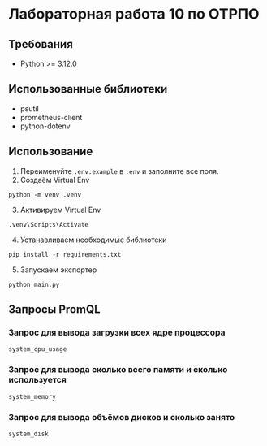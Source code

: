# Лабораторная работа 10 по ОТРПО
## Требования
- Python >= 3.12.0
## Использованные библиотеки
- psutil
- prometheus-client
- python-dotenv
## Использование
1. Переименуйте `.env.example` в `.env` и заполните все поля.
2. Создаём Virtual Env
```shell
python -m venv .venv
```
3. Активируем Virtual Env
```shell
.venv\Scripts\Activate
```
4. Устанавливаем необходимые библиотеки
```shell
pip install -r requirements.txt
```
5. Запускаем экспортер
```shell
python main.py
```
## Запросы PromQL
### Запрос для вывода загрузки всех ядре процессора
```promql
system_cpu_usage
```
### Запрос для вывода сколько всего памяти и сколько используется
```promql
system_memory
```
### Запрос для вывода объёмов дисков и сколько занято
```promql
system_disk
```
